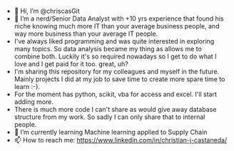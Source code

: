 - 👋 Hi, I’m @chriscasGit
- 👀 I’m a nerd/Senior Data Analyst with +10 yrs experience that found his niche knowing much more IT than your average business people, and way more business than your average IT people.
- I've always liked programming and was quite interested in exploring many topics. So data analysis became my thing as allows me to combine both. Luckily it's so required nowadays so I get to do what I love and I get paid for it too. great, uh?
- I'm sharing this repository for my colleagues and myself in the future. Mainly projects I did at my job to save time to create more spare time to learn :-).
- For the moment has python, scikit, vba for access and excel. I'll start adding more.
- There is much more code I can't share as would give away database structure from my work. So sadly I can only share that to internal people.
- 🌱 I’m currently learning Machine learning applied to Supply Chain
- 📫 How to reach me: https://www.linkedin.com/in/christian-j-castaneda/

<!---
chriscasGit/chriscasGit is a ✨ special ✨ repository because its `README.md` (this file) appears on your GitHub profile.
You can click the Preview link to take a look at your changes.
--->

